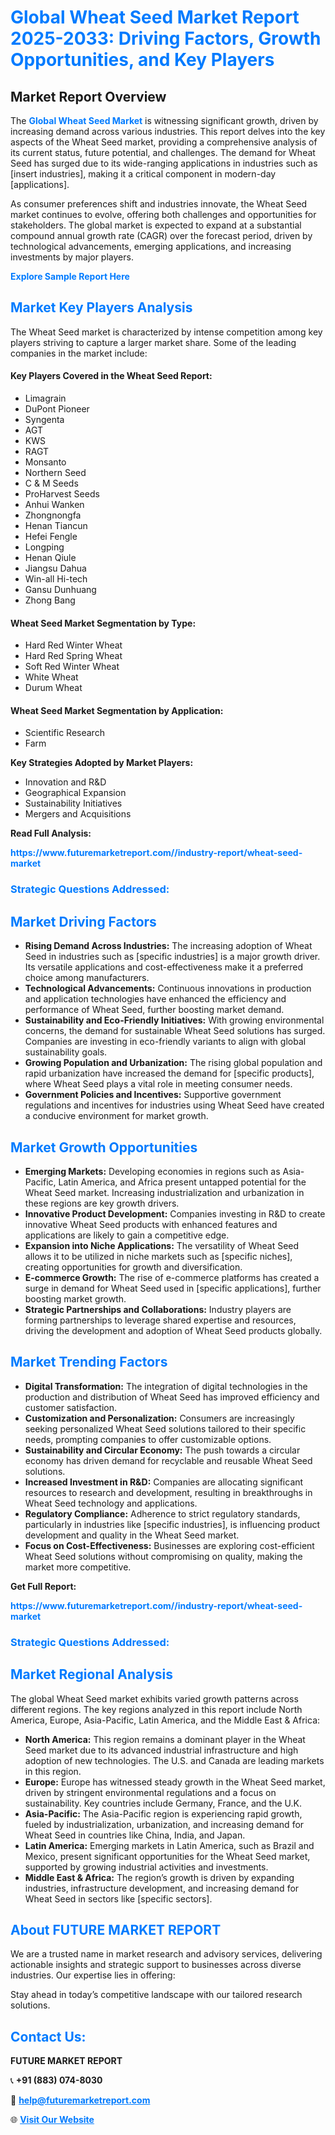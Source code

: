 <h1 style="color: #007BFF;">Global Wheat Seed Market Report 2025-2033: Driving Factors, Growth Opportunities, and Key Players</h1>

<section id="overview">
<h2>Market Report Overview</h2>
<p>The <a href="https://www.futuremarketreport.com//industry-report/wheat-seed-market" style="color: #007BFF; text-decoration: none;"><strong>Global Wheat Seed Market</strong></a> is witnessing significant growth, driven by increasing demand across various industries. This report delves into the key aspects of the Wheat Seed market, providing a comprehensive analysis of its current status, future potential, and challenges. The demand for Wheat Seed has surged due to its wide-ranging applications in industries such as [insert industries], making it a critical component in modern-day [applications].</p>
<p>As consumer preferences shift and industries innovate, the Wheat Seed market continues to evolve, offering both challenges and opportunities for stakeholders. The global market is expected to expand at a substantial compound annual growth rate (CAGR) over the forecast period, driven by technological advancements, emerging applications, and increasing investments by major players.</p>
</section>

<section id="overview">
<p><a href="https://www.futuremarketreport.com//request-sample/reportId=85897" style="color: #007BFF; text-decoration: none;"><strong>Explore Sample Report Here</strong></a></p>
</section>

<section id="key-players">
<h2 style="color: #007BFF;">Market Key Players Analysis</h2>
<p>The Wheat Seed market is characterized by intense competition among key players striving to capture a larger market share. Some of the leading companies in the market include:</p>
<h4>Key Players Covered in the Wheat Seed Report:</h4>
<ul><li>Limagrain</li><li>DuPont Pioneer</li><li>Syngenta</li><li>AGT</li><li>KWS</li><li>RAGT</li><li>Monsanto</li><li>Northern Seed</li><li>C &amp; M Seeds</li><li>ProHarvest Seeds</li><li>Anhui Wanken</li><li>Zhongnongfa</li><li>Henan Tiancun</li><li>Hefei Fengle</li><li>Longping</li><li>Henan Qiule</li><li>Jiangsu Dahua</li><li>Win-all Hi-tech</li><li>Gansu Dunhuang</li><li>Zhong Bang</li></ul>
<h4>Wheat Seed Market Segmentation by Type:</h4>
<ul><li>Hard Red Winter Wheat</li><li>Hard Red Spring Wheat</li><li>Soft Red Winter Wheat</li><li>White Wheat</li><li>Durum Wheat</li></ul>

<h4>Wheat Seed Market Segmentation by Application:</h4>
<ul><li>Scientific Research</li><li>Farm</li></ul>
<p><strong>Key Strategies Adopted by Market Players:</strong></p>
<ul>
<li>Innovation and R&D</li>
<li>Geographical Expansion</li>
<li>Sustainability Initiatives</li>
<li>Mergers and Acquisitions</li>
</ul>
</section>

<section>
<p><strong>Read Full Analysis: </strong></p><a href="https://www.futuremarketreport.com//industry-report/wheat-seed-market" style="color: #007BFF; text-decoration: none;"><strong>https://www.futuremarketreport.com//industry-report/wheat-seed-market</strong></a>
<h3 style="color: #007BFF;">Strategic Questions Addressed:</h3>
</section>

<section id="driving-factors">
<h2 style="color: #007BFF;">Market Driving Factors</h2>
<ul>
<li><strong>Rising Demand Across Industries:</strong> The increasing adoption of Wheat Seed in industries such as [specific industries] is a major growth driver. Its versatile applications and cost-effectiveness make it a preferred choice among manufacturers.</li>
<li><strong>Technological Advancements:</strong> Continuous innovations in production and application technologies have enhanced the efficiency and performance of Wheat Seed, further boosting market demand.</li>
<li><strong>Sustainability and Eco-Friendly Initiatives:</strong> With growing environmental concerns, the demand for sustainable Wheat Seed solutions has surged. Companies are investing in eco-friendly variants to align with global sustainability goals.</li>
<li><strong>Growing Population and Urbanization:</strong> The rising global population and rapid urbanization have increased the demand for [specific products], where Wheat Seed plays a vital role in meeting consumer needs.</li>
<li><strong>Government Policies and Incentives:</strong> Supportive government regulations and incentives for industries using Wheat Seed have created a conducive environment for market growth.</li>
</ul>
</section>

<section id="growth-opportunities">
<h2 style="color: #007BFF;">Market Growth Opportunities</h2>
<ul>
<li><strong>Emerging Markets:</strong> Developing economies in regions such as Asia-Pacific, Latin America, and Africa present untapped potential for the Wheat Seed market. Increasing industrialization and urbanization in these regions are key growth drivers.</li>
<li><strong>Innovative Product Development:</strong> Companies investing in R&D to create innovative Wheat Seed products with enhanced features and applications are likely to gain a competitive edge.</li>
<li><strong>Expansion into Niche Applications:</strong> The versatility of Wheat Seed allows it to be utilized in niche markets such as [specific niches], creating opportunities for growth and diversification.</li>
<li><strong>E-commerce Growth:</strong> The rise of e-commerce platforms has created a surge in demand for Wheat Seed used in [specific applications], further boosting market growth.</li>
<li><strong>Strategic Partnerships and Collaborations:</strong> Industry players are forming partnerships to leverage shared expertise and resources, driving the development and adoption of Wheat Seed products globally.</li>
</ul>
</section>

<section id="trending-factors">
<h2 style="color: #007BFF;">Market Trending Factors</h2>
<ul>
<li><strong>Digital Transformation:</strong> The integration of digital technologies in the production and distribution of Wheat Seed has improved efficiency and customer satisfaction.</li>
<li><strong>Customization and Personalization:</strong> Consumers are increasingly seeking personalized Wheat Seed solutions tailored to their specific needs, prompting companies to offer customizable options.</li>
<li><strong>Sustainability and Circular Economy:</strong> The push towards a circular economy has driven demand for recyclable and reusable Wheat Seed solutions.</li>
<li><strong>Increased Investment in R&D:</strong> Companies are allocating significant resources to research and development, resulting in breakthroughs in Wheat Seed technology and applications.</li>
<li><strong>Regulatory Compliance:</strong> Adherence to strict regulatory standards, particularly in industries like [specific industries], is influencing product development and quality in the Wheat Seed market.</li>
<li><strong>Focus on Cost-Effectiveness:</strong> Businesses are exploring cost-efficient Wheat Seed solutions without compromising on quality, making the market more competitive.</li>
</ul>
</section>

<section>
<p><strong>Get Full Report: </strong></p><a href="https://www.futuremarketreport.com//industry-report/wheat-seed-market" style="color: #007BFF; text-decoration: none;"><strong>https://www.futuremarketreport.com//industry-report/wheat-seed-market</strong></a>
<h3 style="color: #007BFF;">Strategic Questions Addressed:</h3>
</section>


<section id="regional-analysis">
<h2 style="color: #007BFF;">Market Regional Analysis</h2>
<p>The global Wheat Seed market exhibits varied growth patterns across different regions. The key regions analyzed in this report include North America, Europe, Asia-Pacific, Latin America, and the Middle East & Africa:</p>
<ul>
<li><strong>North America:</strong> This region remains a dominant player in the Wheat Seed market due to its advanced industrial infrastructure and high adoption of new technologies. The U.S. and Canada are leading markets in this region.</li>
<li><strong>Europe:</strong> Europe has witnessed steady growth in the Wheat Seed market, driven by stringent environmental regulations and a focus on sustainability. Key countries include Germany, France, and the U.K.</li>
<li><strong>Asia-Pacific:</strong> The Asia-Pacific region is experiencing rapid growth, fueled by industrialization, urbanization, and increasing demand for Wheat Seed in countries like China, India, and Japan.</li>
<li><strong>Latin America:</strong> Emerging markets in Latin America, such as Brazil and Mexico, present significant opportunities for the Wheat Seed market, supported by growing industrial activities and investments.</li>
<li><strong>Middle East & Africa:</strong> The region’s growth is driven by expanding industries, infrastructure development, and increasing demand for Wheat Seed in sectors like [specific sectors].</li>
</ul>
</section>

<footer>
<h2 style="color: #007BFF;">About FUTURE MARKET REPORT</h2>
<p>We are a trusted name in market research and advisory services, delivering actionable insights and strategic support to businesses across diverse industries. Our expertise lies in offering:</p>

<p>Stay ahead in today’s competitive landscape with our tailored research solutions.</p>

<h2 style="color: #007BFF;">Contact Us:</h2>
<p><strong>FUTURE MARKET REPORT</strong></p>
<p>📞 <strong>+91 (883) 074-8030</strong></p>
<p>📧 <strong><a href="mailto:help@futuremarketreport.com" style="color: #007BFF;">help@futuremarketreport.com</a></strong></p>
<p>🌐 <strong><a href="https://www.futuremarketreport.com/" style="color: #007BFF;">Visit Our Website</a></strong></p>
</footer>